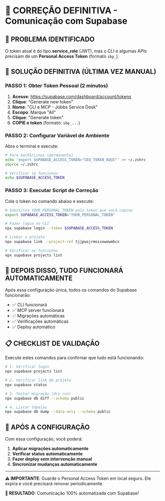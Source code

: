 # 🔧 CORREÇÃO DEFINITIVA - Comunicação com Supabase

## 🎯 PROBLEMA IDENTIFICADO

O token atual é do tipo **service_role** (JWT), mas o CLI e algumas APIs precisam de um **Personal Access Token** (formato `sbp_`).

## 🚀 SOLUÇÃO DEFINITIVA (ÚLTIMA VEZ MANUAL)

### **PASSO 1: Obter Token Pessoal (2 minutos)**

1. **Acesse**: https://supabase.com/dashboard/account/tokens
2. **Clique**: "Generate new token"
3. **Nome**: "CLI e MCP - Jobbs Service Desk"
4. **Escopo**: Marque "All"
5. **Clique**: "Generate token"
6. **COPIE o token** (formato: `sbp_...`)

### **PASSO 2: Configurar Variável de Ambiente**

Abra o terminal e execute:

```bash
# Para macOS/Linux (permanente)
echo 'export SUPABASE_ACCESS_TOKEN="SEU_TOKEN_AQUI"' >> ~/.zshrc
source ~/.zshrc

# Verificar se funcionou
echo $SUPABASE_ACCESS_TOKEN
```

### **PASSO 3: Executar Script de Correção**

Cole o token no comando abaixo e execute:

```bash
# Substitua YOUR_PERSONAL_TOKEN pelo token que você copiou
export SUPABASE_ACCESS_TOKEN="YOUR_PERSONAL_TOKEN"

# Fazer login no CLI
npx supabase login --token $SUPABASE_ACCESS_TOKEN

# Linkar o projeto
npx supabase link --project-ref tjjpwsjrmoisowewebcs

# Verificar se funcionou
npx supabase projects list
```

## 🔄 DEPOIS DISSO, TUDO FUNCIONARÁ AUTOMATICAMENTE

Após essa configuração única, todos os comandos do Supabase funcionarão:
- ✅ CLI funcionará
- ✅ MCP server funcionará  
- ✅ Migrações automáticas
- ✅ Verificações automáticas
- ✅ Deploy automático

## 📋 CHECKLIST DE VALIDAÇÃO

Execute estes comandos para confirmar que tudo está funcionando:

```bash
# 1. Verificar login
npx supabase projects list

# 2. Verificar link do projeto
npx supabase status

# 3. Testar migração (dry-run)
npx supabase db diff --schema public

# 4. Listar tabelas
npx supabase db dump --data-only --schema public
```

## 🎉 APÓS A CONFIGURAÇÃO

Com essa configuração, você poderá:

1. **Aplicar migrações automaticamente**
2. **Verificar status automaticamente** 
3. **Fazer deploy sem intervenção manual**
4. **Sincronizar mudanças automaticamente**

---

**⚠️ IMPORTANTE**: Guarde o Personal Access Token em local seguro. Ele expira e você precisará renovar periodicamente.

**🎯 RESULTADO**: Comunicação 100% automatizada com Supabase! 